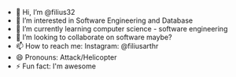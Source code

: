 - 👋 Hi, I’m @filius32
- 👀 I’m interested in Software Engineering and Database
- 🌱 I’m currently learning computer science - software engineering
- 💞️ I’m looking to collaborate on software maybe?
- 📫 How to reach me:
  Instagram: @filiusarthr
- 😄 Pronouns: Attack/Helicopter
- ⚡ Fun fact: I'm awesome

<!---
filius32/filius32 is a ✨ special ✨ repository because its `README.md` (this file) appears on your GitHub profile.
You can click the Preview link to take a look at your changes.
--->
